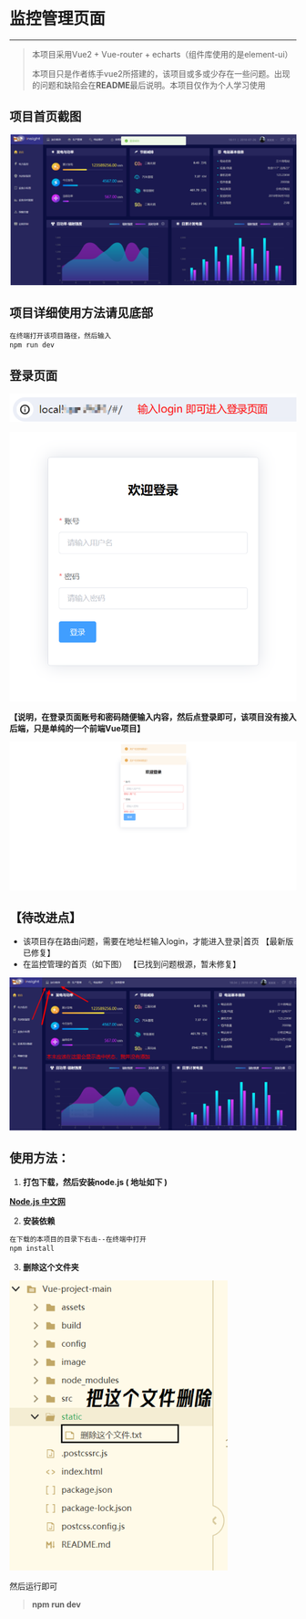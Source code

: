 # 监控管理页面

---

> 本项目采用Vue2 + Vue-router + echarts（组件库使用的是element-ui）
>
> 本项目只是作者练手vue2所搭建的，该项目或多或少存在一些问题。出现的问题和缺陷会在**README**最后说明。本项目仅作为个人学习使用

## 项目首页截图

![监控管理页面](./image/监控管理页面.png)

## 项目详细使用方法请见底部

```
在终端打开该项目路径，然后输入
npm run dev
```

## 登录页面

![image-20240310181929815](./image/image-20240310181929815.png) 

![image-20240310182049022](./image/image-20240310182049022.png)  

**【说明，在登录页面账号和密码随便输入内容，然后点登录即可，该项目没有接入后端，只是单纯的一个前端Vue项目】**

![登录错误](./image/登录错误.png)

## 【待改进点】

- 该项目存在路由问题，需要在地址栏输入login，才能进入登录|首页  【最新版已修复】
- 在监控管理的首页（如下图） 【已找到问题根源，暂未修复】

![image-20240310183531728](./image/image-20240310183531728.png)

## 使用方法：

1. **打包下载，然后安装node.js ( 地址如下 )** 

**[Node.js 中文网](https://nodejs.cn/)**

2. **安装依赖**

```html
在下载的本项目的目录下右击--在终端中打开
npm install  
```

3. **删除这个文件夹**

<img src="./image/image-20240310204825315.png" alt="image-20240310204825315" style="zoom:80%;" />  

然后运行即可

> **npm run dev**



